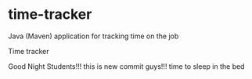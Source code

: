 # time-tracker
Java (Maven) application for tracking time on the job

Time tracker

Good Night Students!!!
this is new commit guys!!!
time to sleep in the bed
